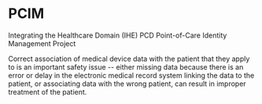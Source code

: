 PCIM
====

Integrating the Healthcare Domain (IHE) PCD Point-of-Care Identity Management Project

Correct association of medical device data with the patient that they apply to is an important safety issue -- either missing data because there is an error or delay in the electronic medical record system linking the data to the patient, or associating data with the wrong patient, can result in improper treatment of the patient.
